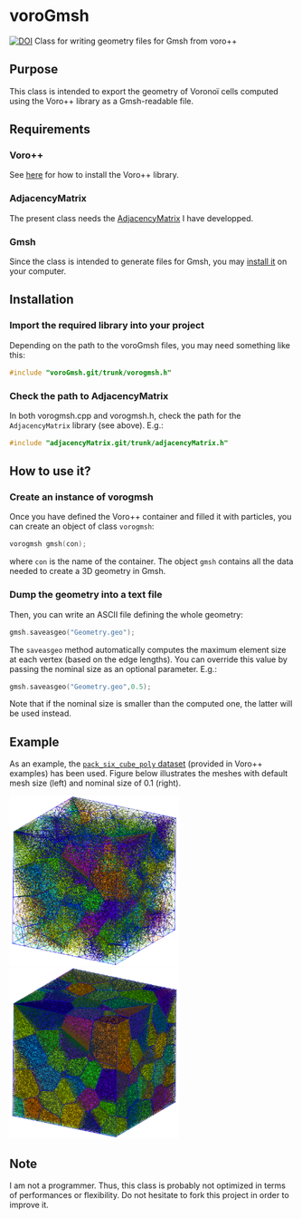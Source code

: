 # voroGmsh
[![DOI](https://zenodo.org/badge/89606446.svg)](https://zenodo.org/badge/latestdoi/89606446)
Class for writing geometry files for Gmsh from voro++

## Purpose
This class is intended to export the geometry of Voronoï cells computed using the Voro++ library as a Gmsh-readable file.

## Requirements
### Voro++
See [here](http://math.lbl.gov/voro++/download/) for how to install the Voro++ library.

### AdjacencyMatrix
The present class needs the [AdjacencyMatrix](https://github.com/DorianDepriester/adjacencyMatrix) I have developped.

### Gmsh
Since the class is intended to generate files for Gmsh, you may [install it](http://gmsh.info/) on your computer.

## Installation
### Import the required library into your project
Depending on the path to the voroGmsh files, you may need something like this:
```C++
#include "voroGmsh.git/trunk/vorogmsh.h"
```
### Check the path to AdjacencyMatrix
In both vorogmsh.cpp and vorogmsh.h, check the path for the `AdjacencyMatrix` library (see above). E.g.:
```C++
#include "adjacencyMatrix.git/trunk/adjacencyMatrix.h"
```

## How to use it?
### Create an instance of vorogmsh
Once you have defined the Voro++ container and filled it with particles, you can create an object of class `vorogmsh`:
```C++
vorogmsh gmsh(con);
```
where `con` is the name of the container. The object `gmsh` contains all the data needed to create a 3D geometry in Gmsh.

### Dump the geometry into a text file
Then, you can write an ASCII file defining the whole geometry:
```C++
gmsh.saveasgeo("Geometry.geo");
```

The `saveasgeo` method automatically computes the maximum element size at each vertex (based on the edge lengths). You can override this value by passing the nominal size as an optional parameter. E.g.:
```C++
gmsh.saveasgeo("Geometry.geo",0.5);
```
Note that if the nominal size is smaller than the computed one, the latter will be used instead.

## Example
As an example, the [`pack_six_cube_poly` dataset](http://math.lbl.gov/voro++/examples/radical/) (provided in Voro++ examples) has been used. Figure below illustrates the meshes with default mesh size (left) and nominal size of 0.1 (right).

<img src="https://raw.githubusercontent.com/DorianDepriester/voroGmsh/master/Examples/pack_six_cube_poly.png" width="300"><img src="https://raw.githubusercontent.com/DorianDepriester/voroGmsh/master/Examples/pack_six_cube_poly_01.png" width="300">

## Note
I am not a programmer. Thus, this class is probably not optimized in terms of performances or flexibility. Do not hesitate to fork this project in order to improve it.
